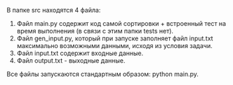 В папке src находятся 4 файла:

1. Файл main.py содержит код самой сортировки + встроенный тест на время выполнения (в связи с этим папки tests нет).
2. Файл gen_input.py, который при запуске заполняет файл input.txt максимально возможными данными, исходя из условия задачи.
3. Файл input.txt содержит входные данные.
4. Файл output.txt - выходные данные.

Все файлы запускаются стандартным образом: python main.py.
